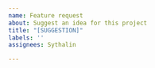```yaml
---
name: Feature request
about: Suggest an idea for this project
title: "[SUGGESTION]"
labels: ''
assignees: Sythalin

---
```



